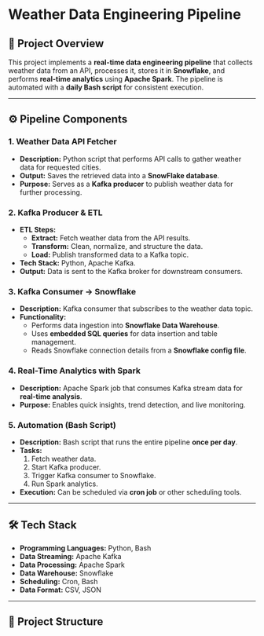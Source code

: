 # Weather Data Engineering Pipeline

## 📌 Project Overview
This project implements a **real-time data engineering pipeline** that collects weather data from an API, processes it, stores it in **Snowflake**, and performs **real-time analytics** using **Apache Spark**. The pipeline is automated with a **daily Bash script** for consistent execution.

---

## ⚙️ Pipeline Components

### 1. **Weather Data API Fetcher**
- **Description:** Python script that performs API calls to gather weather data for requested cities.
- **Output:** Saves the retrieved data into a **SnowFlake database**.
- **Purpose:** Serves as a **Kafka producer** to publish weather data for further processing.

### 2. **Kafka Producer & ETL**
- **ETL Steps:**
  - **Extract:** Fetch weather data from the API results.
  - **Transform:** Clean, normalize, and structure the data.
  - **Load:** Publish transformed data to a Kafka topic.
- **Tech Stack:** Python, Apache Kafka.
- **Output:** Data is sent to the Kafka broker for downstream consumers.

### 3. **Kafka Consumer → Snowflake**
- **Description:** Kafka consumer that subscribes to the weather data topic.
- **Functionality:**
  - Performs data ingestion into **Snowflake Data Warehouse**.
  - Uses **embedded SQL queries** for data insertion and table management.
  - Reads Snowflake connection details from a **Snowflake config file**.

### 4. **Real-Time Analytics with Spark**
- **Description:** Apache Spark job that consumes Kafka stream data for **real-time analysis**.
- **Purpose:** Enables quick insights, trend detection, and live monitoring.

### 5. **Automation (Bash Script)**
- **Description:** Bash script that runs the entire pipeline **once per day**.
- **Tasks:**
  1. Fetch weather data.
  2. Start Kafka producer.
  3. Trigger Kafka consumer to Snowflake.
  4. Run Spark analytics.
- **Execution:** Can be scheduled via **cron job** or other scheduling tools.

---

## 🛠️ Tech Stack
- **Programming Languages:** Python, Bash
- **Data Streaming:** Apache Kafka
- **Data Processing:** Apache Spark
- **Data Warehouse:** Snowflake
- **Scheduling:** Cron, Bash
- **Data Format:** CSV, JSON

---

## 📂 Project Structure
